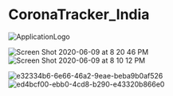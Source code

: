 # CoronaTracker_India

![ApplicationLogo](https://user-images.githubusercontent.com/25398924/84592820-01e67880-ae66-11ea-93a2-6e3e54041a6c.png)
 

![Screen Shot 2020-06-09 at 8 20 46 PM](https://user-images.githubusercontent.com/25398924/84163415-19e98100-aa8f-11ea-8b76-8d7548b1a5fb.png)       ![Screen Shot 2020-06-09 at 8 10 12 PM](https://user-images.githubusercontent.com/25398924/84162398-f6720680-aa8d-11ea-9bed-545a957984fe.png)


![e32334b6-6e66-46a2-9eae-beba9b0af526](https://user-images.githubusercontent.com/25398924/79847528-7c05fe00-83dd-11ea-90db-cf4175927e36.jpg)     ![ed4bcf00-ebb0-4cd8-b290-e43320b866e0](https://user-images.githubusercontent.com/25398924/79847539-7f00ee80-83dd-11ea-9f07-75558c161346.jpg)
